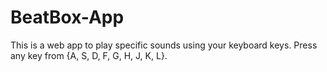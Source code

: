 # BeatBox-App

This is a web app to play specific sounds using your keyboard keys. Press any key from {A, S, D, F, G, H, J, K, L}.